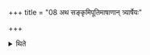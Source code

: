 +++
title = "08 अथ सङ्कृमिपूतिमाषाणान् त्र्यार्षेयः"

+++

<details><summary>थिते</summary>

अथ सङ्कृमिपूतिमाषाणां त्र्यार्षेयः । शाक्त्य साङ्कृत्य गौरिवीतेति । गौरिवीतिवत्सङ्कृतिवच्छक्तिवदिति ८
</details>
